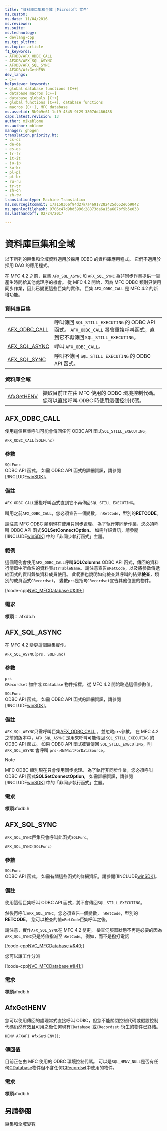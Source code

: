 ```yaml
---
title: "資料庫巨集和全域 |Microsoft 文件"
ms.custom: 
ms.date: 11/04/2016
ms.reviewer: 
ms.suite: 
ms.technology:
- devlang-cpp
ms.tgt_pltfrm: 
ms.topic: article
f1_keywords:
- AFXDB/AFX_ODBC_CALL
- AFXDB/AFX_SQL_ASYNC
- AFXDB/AFX_SQL_SYNC
- AFXDB/AfxGetHENV
dev_langs:
- C++
helpviewer_keywords:
- global database functions [C++]
- database macros [C++]
- database globals [C++]
- global functions [C++], database functions
- macros [C++], MFC database
ms.assetid: 5b9b9e61-1cf9-4345-9f29-3807dd466488
caps.latest.revision: 13
author: mikeblome
ms.author: mblome
manager: ghogen
translation.priority.ht:
- cs-cz
- de-de
- es-es
- fr-fr
- it-it
- ja-jp
- ko-kr
- pl-pl
- pt-br
- ru-ru
- tr-tr
- zh-cn
- zh-tw
translationtype: Machine Translation
ms.sourcegitcommit: 17a158366f94d27b7a46917282425d652e6b9042
ms.openlocfilehash: 9706c47d9bd5996c28873da6a15a687bf9b5e038
ms.lasthandoff: 02/24/2017

---
```

# <a name="database-macros-and-globals"></a>資料庫巨集和全域
以下所列的巨集和全域資料適用於採用 ODBC 的資料庫應用程式。 它們不適用於採用 DAO 的應用程式。  
  
 在 MFC 4.2 之前，巨集 `AFX_SQL_ASYNC` 和 `AFX_SQL_SYNC` 為非同步作業提供一個產生時間給其他處理序的機會。 從 MFC 4.2 開始，因為 MFC ODBC 類別只使用同步作業，因此已變更這些巨集的實作。 巨集 `AFX_ODBC_CALL` 是 MFC 4.2 的新增功能。  
  
### <a name="database-macros"></a>資料庫巨集  
  
|||  
|-|-|  
|[AFX_ODBC_CALL](#afx_odbc_call)|呼叫傳回 `SQL_STILL_EXECUTING` 的 ODBC API 函式。 `AFX_ODBC_CALL` 將會重複呼叫函式，直到它不再傳回 `SQL_STILL_EXECUTING`。|  
|[AFX_SQL_ASYNC](#afx_sql_async)|呼叫 `AFX_ODBC_CALL`。|  
|[AFX_SQL_SYNC](#afx_sql_sync)|呼叫不傳回 `SQL_STILL_EXECUTING` 的 ODBC API 函式。|  
  
### <a name="database-globals"></a>資料庫全域  
  
|||  
|-|-|  
|[AfxGetHENV](#afxgethenv)|擷取目前正在由 MFC 使用的 ODBC 環境控制代碼。 您可以直接呼叫 ODBC 時使用這個控制代碼。|  
  
##  <a name="afx_odbc_call"></a>AFX_ODBC_CALL  
 使用這個巨集呼叫可能會傳回任何 ODBC API 函式`SQL_STILL_EXECUTING`。  
  
```  
AFX_ODBC_CALL(SQLFunc)  
```  
  
### <a name="parameters"></a>參數  
 `SQLFunc`  
 ODBC API 函式。 如需 ODBC API 函式的詳細資訊，請參閱 [!INCLUDE[winSDK](../../atl/includes/winsdk_md.md)]。  
  
### <a name="remarks"></a>備註  
 `AFX_ODBC_CALL`重複呼叫函式直到它不再傳回`SQL_STILL_EXECUTING`。  
  
 叫用之前`AFX_ODBC_CALL`，您必須宣告一個變數， `nRetCode`，型別的**RETCODE**。  
  
 請注意 MFC ODBC 類別現在使用只同步處理。 為了執行非同步作業，您必須呼叫 ODBC API 函式**SQLSetConnectOption**。 如需詳細資訊，請參閱 [!INCLUDE[winSDK](../../atl/includes/winsdk_md.md)] 中的「非同步執行函式」主題。  

  
### <a name="example"></a>範例  
 這個範例會使用`AFX_ODBC_CALL`呼叫**SQLColumns** ODBC API 函式，傳回的資料行清單中所命名的資料表`strTableName`。 請注意宣告`nRetCode`，以及將參數傳遞給函式的資料錄集資料成員使用。 此範例也說明如何檢查與呼叫的結果**檢查**，類別的成員函式`CRecordset`。 變數`prs`是指向`CRecordset`宣告其他位置的物件。  
  
 [!code-cpp[NVC_MFCDatabase #&39;](../../mfc/codesnippet/cpp/database-macros-and-globals_1.cpp)]  

### <a name="requirements"></a>需求  
 **標頭︰** afxdb.h  

##  <a name="afx_sql_async"></a>AFX_SQL_ASYNC  
 在 MFC 4.2 變更這個巨集實作。  
  
```   
AFX_SQL_ASYNC(prs, SQLFunc)   
```  
  
### <a name="parameters"></a>參數  
 `prs`  
 `CRecordset` 物件或 `CDatabase` 物件指標。 從 MFC 4.2 開始略過這個參數值。  
  
 `SQLFunc`  
 ODBC API 函式。 如需 ODBC API 函式的詳細資訊，請參閱 [!INCLUDE[winSDK](../../atl/includes/winsdk_md.md)]。  
  
### <a name="remarks"></a>備註  
 `AFX_SQL_ASYNC`只需呼叫巨集[AFX_ODBC_CALL](#afx_odbc_call) ，並忽略`prs`參數。 在 MFC 4.2 之前的版本中，`AFX_SQL_ASYNC` 是用來呼叫可能傳回 `SQL_STILL_EXECUTING` 的 ODBC API 函式。 如果 ODBC API 函式確實傳回 `SQL_STILL_EXECUTING`，則 `AFX_SQL_ASYNC` 會呼叫 `prs->OnWaitForDataSource`。  
  
> [!NOTE]
>  MFC ODBC 類別現在只會使用同步處理。 為了執行非同步作業，您必須呼叫 ODBC API 函式**SQLSetConnectOption**。 如需詳細資訊，請參閱 [!INCLUDE[winSDK](../../atl/includes/winsdk_md.md)] 中的「非同步執行函式」主題。  
  
### <a name="requirements"></a>需求  
  **標頭**afxdb.h  
  
##  <a name="afx_sql_sync"></a>AFX_SQL_SYNC  
 `AFX_SQL_SYNC`巨集只會呼叫此函式`SQLFunc`。  
  
```   
AFX_SQL_SYNC(SQLFunc)   
```  
  
### <a name="parameters"></a>參數  
 `SQLFunc`  
 ODBC API 函式。 如需有關這些函式的詳細資訊，請參閱[!INCLUDE[winSDK](../../atl/includes/winsdk_md.md)]。  
  
### <a name="remarks"></a>備註  
 使用這個巨集呼叫 ODBC API 函式，將不會傳回`SQL_STILL_EXECUTING`。  
  
 然後再呼叫`AFX_SQL_SYNC`，您必須宣告一個變數， `nRetCode`，型別的**RETCODE**。 您可以檢查的值`nRetCode`巨集呼叫之後。  
  
 請注意，實作`AFX_SQL_SYNC`在 MFC 4.2 變更。 檢查伺服器狀態不再是必要的因為`AFX_SQL_SYNC`只是將值指派至`nRetCode`。 例如，而不是撥打電話  
  
 [!code-cpp[NVC_MFCDatabase #&40;](../../mfc/codesnippet/cpp/database-macros-and-globals_2.cpp)]  
  
 您可以讓工作分派  
  
 [!code-cpp[NVC_MFCDatabase #&41;](../../mfc/codesnippet/cpp/database-macros-and-globals_3.cpp)]  
  
### <a name="requirements"></a>需求  
  **標頭**afxdb.h  
  
##  <a name="afxgethenv"></a>AfxGetHENV  
 您可以使用傳回的處理常式直接呼叫 ODBC，但您不能關閉控制代碼或假設控制代碼仍然有效且可用之後任何現有`CDatabase`-或`CRecordset`-衍生的物件已終結。  
  
```   
HENV AFXAPI AfxGetHENV(); 
```  
  
### <a name="return-value"></a>傳回值  
 目前正在由 MFC 使用的 ODBC 環境控制代碼。 可以是`SQL_HENV_NULL`是否有任何[CDatabase](../../mfc/reference/cdatabase-class.md)物件但不含任何[CRecordset](../../mfc/reference/crecordset-class.md)中使用的物件。  
  
### <a name="requirements"></a>需求  
  **標頭**afxdb.h  
    
## <a name="see-also"></a>另請參閱  
 [巨集和全域變數](../../mfc/reference/mfc-macros-and-globals.md)


